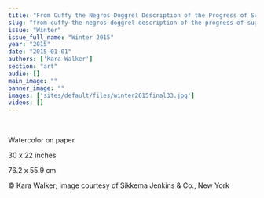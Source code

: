 ```yaml
---
title: "From Cuffy the Negros Doggrel Description of the Progress of Sugar"
slug: "from-cuffy-the-negros-doggrel-description-of-the-progress-of-sugar"
issue: "Winter"
issue_full_name: "Winter 2015"
year: "2015"
date: "2015-01-01"
authors: ['Kara Walker']
section: "art"
audio: []
main_image: ""
banner_image: ""
images: ['sites/default/files/winter2015final33.jpg']
videos: []
---
```

 

 Watercolor on paper

 30 x 22 inches

 76.2 x 55.9 cm

 © Kara Walker; image courtesy of Sikkema Jenkins & Co., New York

